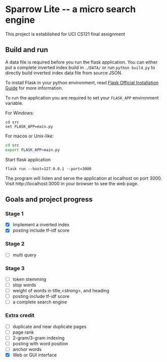 # Sparrow Lite -- a micro search engine
This project is established for UCI CS121 final assignment
## Build and run
A data file is required before you run the flask application. You can either put a complete inverted index build in `./DATA/` or run `python build.py` to directly build inverted index data file from source JSON.

To install Flask in your python environment, read [Flask Official Installation Guide](https://flask.palletsprojects.com/en/1.1.x/installation/) for more information.

To run the application you are required to set your `FLASK_APP` environment variable.

For Windows:

```batch
cd src
set FLASK_APP=main.py
```
For macos or Unix-like:
```bash
cd src
export FLASK_APP=main.py
```
Start flask application
```
flask run --host=127.0.0.1 --port=3000
```
The program will listen and serve the application at localhost on port 3000. Visit http://localhost:3000 in your browser to see the web page.
## Goals and project progress
### Stage 1
- [x] Implement a inverted index
- [x] posting include tf-idf score
### Stage 2
- [ ] multi query
### Stage 3
- [ ] token stemming
- [ ] stop words
- [ ] weight of words in title,\<strong>, and heading
- [ ] posting include tf-idf score
- [ ] a complete search engine
### Extra credit
- [ ] duplicate and near duplicate pages
- [ ] page rank
- [ ] 2-gram/3-gram indexing
- [ ] posting with word position
- [ ] anchor words
- [x] Web or GUI interface